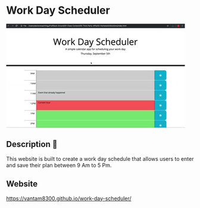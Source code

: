# Work Day Scheduler

![picture of webpage](Assets/images/05-third-party-apis-homework-demo.gif)
## Description 📝

This website is built to create a work day schedule that allows users to enter and save their plan between 9 Am to 5 Pm.

## Website

https://vantam8300.github.io/work-day-scheduler/